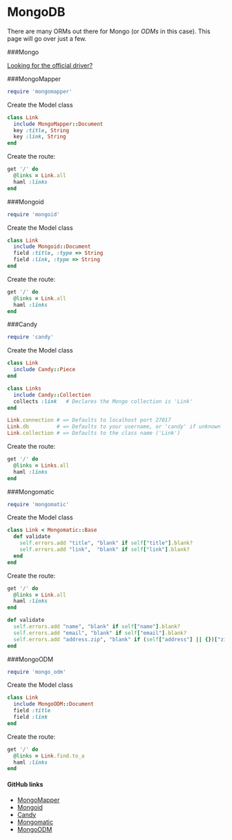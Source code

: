 # MongoDB


There are many ORMs out there for Mongo (or _ODMs_ in this case).
This page will go over just a few.


###Mongo

[Looking for the official driver?](http://recipes.sinatrarb.com/p/databases/mongo?#article)


###MongoMapper

```ruby
require 'mongomapper'
```

Create the Model class

```ruby
class Link
  include MongoMapper::Document
  key :title, String
  key :link, String
end
```

Create the route:

```ruby
get '/' do
  @links = Link.all
  haml :links
end
```


###Mongoid


```ruby
require 'mongoid'
```

Create the Model class

```ruby
class Link
  include Mongoid::Document
  field :title, :type => String
  field :link, :type => String
end
```

Create the route:

```ruby
get '/' do
  @links = Link.all
  haml :links
end
```

###Candy

```ruby
require 'candy'
```

Create the Model class

```ruby
class Link
  include Candy::Piece
end

class Links
  include Candy::Collection
  collects :link   # Declares the Mongo collection is 'Link'
end

Link.connection # => Defaults to localhost port 27017
Link.db         # => Defaults to your username, or 'candy' if unknown
Link.collection # => Defaults to the class name ('Link')
```

Create the route:

```ruby
get '/' do
  @links = Links.all
  haml :links
end
```


###Mongomatic

```ruby
require 'mongomatic'
```

Create the Model class

```ruby
class Link < Mongomatic::Base
  def validate
    self.errors.add "title", "blank" if self["title"].blank?
    self.errors.add "link",  "blank" if self["link"].blank?
  end
end
```

Create the route:

```ruby
get '/' do
  @links = Link.all
  haml :links
end

def validate
  self.errors.add "name", "blank" if self["name"].blank?
  self.errors.add "email", "blank" if self["email"].blank?
  self.errors.add "address.zip", "blank" if (self["address"] || {})["zip"].blank?
end
```


###MongoODM

```ruby
require 'mongo_odm'
```

Create the Model class

```ruby
class Link
  include MongoODM::Document
  field :title
  field :link
end
```

Create the route:

```ruby
get '/' do
  @links = Link.find.to_a
  haml :links
end
```


#### GitHub links

* [MongoMapper][mongomapper]
* [Mongoid][mongoid]
* [Candy][candy]
* [Mongomatic][mongomatic]
* [MongoODM][mongoodm]

[mongomapper]: http://mongomapper.com/
[mongoid]: http://mongoid.org/
[candy]: https://github.com/SFEley/candy
[mongomatic]: http://mongomatic.com/
[mongoodm]: https://github.com/carlosparamio/mongo_odm
